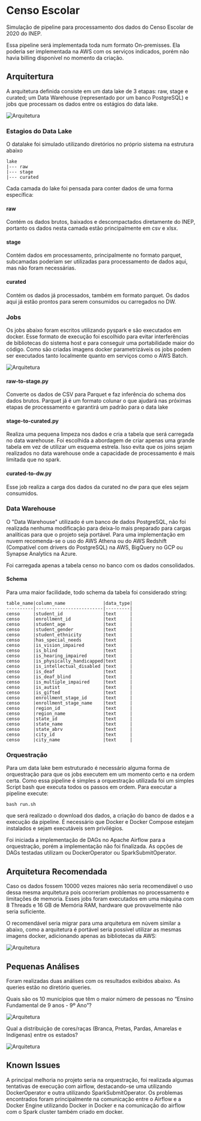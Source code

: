 # Censo Escolar

Simulação de pipeline para processamento dos dados do Censo Escolar de 2020 do INEP.

Essa pipeline será implementada toda num formato On-premisses. Ela poderia ser implementada na AWS com os serviços indicados, porém não havia billing disponível no momento da criação.

## Arquitertura

A arquitetura definida consiste em um data lake de 3 etapas: raw, stage e curated; um Data Warehouse (representado por um banco PostgreSQL) e jobs que processam os dados entre os estágios do data lake.

![Arquitetura](/images/architecture.png)

### Estagios do Data Lake

O datalake foi simulado utilizando diretórios no próprio sistema na estrutura abaixo

```
lake
|--- raw
|--- stage
|--- curated
```

Cada camada do lake foi pensada para conter dados de uma forma específica:

#### raw

Contém os dados brutos, baixados e descompactados diretamente do INEP, portanto os dados nesta camada estão principalmente em csv e xlsx.

#### stage

Contém dados em processamento, principalmente no formato parquet, subcamadas poderiam ser utilizadas para processamento de dados aqui, mas não foram necessárias.

#### curated

Contém os dados já processados, também em formato parquet. Os dados aqui já estão prontos para serem consumidos ou carregados no DW.

### Jobs

Os jobs abaixo foram escritos utilizando pyspark e são executados em docker. Esse formato de execução foi escolhido para evitar interferências de bibliotecas do sistema host e para conseguir uma portabilidade maior do código. Como são criadas imagens docker parametrizáveis os jobs podem ser executados tanto localmente quanto em serviços como o AWS Batch.

![Arquitetura](/images/job_flow.png)

#### raw-to-stage.py

Converte os dados de CSV para Parquet e faz inferência do schema dos dados brutos.
Parquet já é um formato colunar o que ajudará nas próximas etapas de processamento e garantirá um padrão para o data lake

#### stage-to-curated.py

Realiza uma pequena limpeza nos dados e cria a tabela que será carregada no data warehouse. Foi escolhida a abordagem de criar apenas uma grande tabela em vez de utilizar um esquema estrela. Isso evita que os joins sejam realizados no data warehouse onde a capacidade de processamento é mais limitada que no spark.

#### curated-to-dw.py

Esse job realiza a carga dos dados da curated no dw para que eles sejam consumidos.

### Data Warehouse

O "Data Warehouse" utilizado é um banco de dados PostgreSQL, não foi realizada nenhuma modificação para deixa-lo mais preparado para cargas analíticas para que o projeto seja portável. Para uma implementação em nuvem recomenda-se o uso do AWS Athena ou do AWS Redshift (Compatível com drivers do PostgreSQL) na AWS, BigQuery no GCP ou Synapse Analytics na Azure.

Foi carregada apenas a tabela censo no banco com os dados consolidados.

#### Schema
Para uma maior facilidade, todo schema da tabela foi considerado string:

```
table_name|column_name              |data_type|
----------|-------------------------|---------|
censo     |student_id               |text     |
censo     |enrollment_id            |text     |
censo     |student_age              |text     |
censo     |student_gender           |text     |
censo     |student_ethnicity        |text     |
censo     |has_special_needs        |text     |
censo     |is_vision_impaired       |text     |
censo     |is_blind                 |text     |
censo     |is_hearing_impaired      |text     |
censo     |is_physically_handicapped|text     |
censo     |is_intellectual_disabled |text     |
censo     |is_deaf                  |text     |
censo     |is_deaf_blind            |text     |
censo     |is_multiple_impaired     |text     |
censo     |is_autist                |text     |
censo     |is_gifted                |text     |
censo     |enrollment_stage_id      |text     |
censo     |enrollment_stage_name    |text     |
censo     |region_id                |text     |
censo     |region_name              |text     |
censo     |state_id                 |text     |
censo     |state_name               |text     |
censo     |state_abrv               |text     |
censo     |city_id                  |text     |
censo     |city_name                |text     |
```

### Orquestração

Para um data lake bem estruturado é necessário alguma forma de orquestração para que os jobs executem em um momento certo e na ordem certa. Como essa pipeline é simples a orquestração utilizada foi um simples Script bash que executa todos os passos em ordem. Para executar a pipeline execute:

```
bash run.sh
```

que será realizado o download dos dados, a criação do banco de dados e a execução da pipeline. É necessário que Docker e Docker Compose estejam instalados e sejam executáveis sem privilégios.

Foi iniciada a implementação de DAGs no Apache Airflow para a orquestração, porém a implementação não foi finalizada. As opções de DAGs testadas utilizam ou DockerOperator ou SparkSubmitOperator. 

## Arquitetura Recomendada

Caso os dados fossem 10000 vezes maiores não seria recomendável o uso dessa mesma arquitetura pois ocorreriam problemas no processamento e limitações de memoria. Esses jobs foram executados em uma máquina com 8 Threads e 16 GB de Memória RAM, hardware que provavelmente não seria suficiente.

O recomendável seria migrar para uma arquitetura em núvem similar a abaixo, como a arquitetura é portável seria possível utilizar as mesmas imagens docker, adicionando apenas as bibliotecas da AWS:

![Arquitetura](/images/architecture_cloud.png)

## Pequenas Análises

Foram realizadas duas análises com os resultados exibidos abaixo. As queries estão no diretório queries.

Quais são os 10 municípios que têm o maior número de pessoas no “Ensino Fundamental de 9 anos - 9º Ano”?

![Arquitetura](/images/analysis1.png)

Qual a distribuição de cores/raças (Branca, Pretas, Pardas, Amarelas e Indígenas) entre os estados?

![Arquitetura](/images/analysis2.png)

## Known Issues

A principal melhoria no projeto seria na orquestração, foi realizada algumas tentativas de execução com airflow, destacando-se uma utilizando DockerOperator e outra utilizando SparkSubmitOperator. Os problemas encontrados foram principalmente na comunicação entre o Airflow e a Docker Engine utilizando Docker in Docker e na comunicação do airflow com o Spark cluster também criado em docker.
